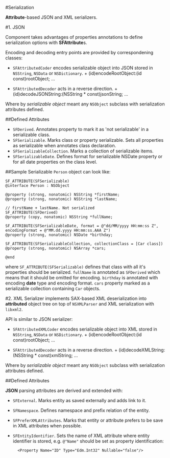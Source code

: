 #Serialization

**Attribute**-based JSON and XML serializers. 

#1. JSON

Component takes advantages of properties annotations to define  serialization options with **SFAttribute**s.

Encoding and decoding entry points are provided by correspondening classes: 

* `SFAttributedCoder` encodes serializable object into JSON stored in `NSString`, `NSData` or `NSDictionary`. 
		+ (id)encodeRootObject:(id const)rootObject;
		…
	
* `SFAttributedDecoder` acts in a reverse direction.
		 + (id)decodeJSONString:(NSString * const)jsonString;
		…

Where by *serializable object* meant any `NSObject` subclass with serialization attributes defined.

##Defined Attributes

* `SFDerived`. Annotates property to mark it as 'not serializable' in a serializable class. 
* `SFSerializable`. Marks class or property serializable. Sets all properties as serializable when annotates class declaration.
* `SFSerializableCollection`. Marks a collection of serializable items.
* `SFSerializableDate`. Defines format for serializable NSDate property or for all date properties on the class level.


##Sample
Serializable `Person` object can look like:

	SF_ATTRIBUTE(SFSerializable)
	@interface Person : NSObject
	
	@property (strong, nonatomic) NSString *firstName;
	@property (strong, nonatomic) NSString *lastName;
	
	// firstName + lastName. Not serialized
	SF_ATTRIBUTE(SFDerived)
	@property (copy, nonatomic) NSString *fullName;
	
	SF_ATTRIBUTE(SFSerializableDate, format = @"dd/MM/yyyy HH:mm:ss Z", encodingFormat = @"MM.dd.yyyy HH:mm:ss.AAA Z")
	@property (strong, nonatomic) NSDate *birthday;
	
	SF_ATTRIBUTE(SFSerializableCollection, collectionClass = [Car class])
	@property (strong, nonatomic) NSArray *cars;
	
	@end


where `SF_ATTRIBUTE(SFSerializable)` defines that class with all it's properties should be serialized. 
`fullName` is annotated as `SFDerived` which means that it should be omitted for encoding.
`birthday` is annotated with encoding **date** type and encoding format.
`cars` property marked as a serializable collection containing `Car` objects.

#2. XML
Serializer implements SAX-based XML deserialization into **attributed** object tree on top of `NSXMLParser` and XML serialization with `libxml2`. 

API is similar to JSON serializer: 

* `SFAttributedXMLCoder` encodes serializable object into XML stored in `NSString`, `NSData` or `NSDictionary`. 
		+ (id)encodeRootObject:(id const)rootObject;
		…
	
* `SFAttributedDecoder` acts in a reverse direction.
		 + (id)decodeXMLString:(NSString * const)xmlString;
		…

Where by *serializable object* meant any `NSObject` subclass with serialization attributes defined.

##Defined Attributes

**JSON** parsing attributes are derived and extended with:

* `SFExternal`. Marks entity as saved externally and adds link to it.
* `SFNamespace`. Defines namespace and prefix relation of the entity.
* `SFPreferXMLAttributes`. Marks that entity or attribute prefers  to be save in XML attributes when possible. 
* `SFEntityIdentifier`. Sets the name of XML attribute where entity identifier is stored, e.g. `@"Name"` should be set as property identification:

		<Property Name="ID" Type="Edm.Int32" Nullable="false"/>
	

